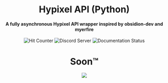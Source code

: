 <h1 align="center">
    Hypixel API (Python)
</h1>

<h4 align="center">
    A fully asynchronous Hypixel API wrapper inspired by obsidion-dev and myerfire
</h4>

<div align="center">
    <img src='https://hits.seeyoufarm.com/api/count/incr/badge.svg?url=https%3A%2F%2Fgithub.com%2Fduhby%2Fhypixel-api-py&count_bg=%2344cc11&icon=&icon_color=%23555555&title=hits&edge_flat=true' alt='Hit Counter'>
    <img src='https://img.shields.io/discord/719949131497603123.svg?color=%237289da&label=discord&logo=discord&style=flat-square' href='https://discord.gg/PtsBc4b' alt='Discord Server'>
    <img src='https://readthedocs.org/projects/hypixel-api-py/badge/?version=latest&style=flat-square' href='https://docs.dubs.rip/en/latest/' alt='Documentation Status'>
    <h1>Soon™</h1>
</div>

<div align="center">
    <img src=https://github-readme-stats.vercel.app/api?username=duhby&count_private=true&theme=tokyonight&show_icons=true>
</div>
